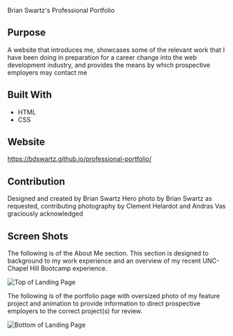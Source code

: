 Brian Swartz's Professional Portfolio

## Purpose
A website that introduces me, showcases some of the relevant work that I have been doing in preparation for a career change into the web development industry, and provides the means by which prospective employers may contact me

## Built With
* HTML
* CSS

## Website
https://bdswartz.github.io/professional-portfolio/

## Contribution
Designed and created by Brian Swartz
Hero photo by Brian Swartz
as requested, contributing photography by Clement Helardot and Andras Vas graciously acknowledged

## Screen Shots

The following is of the About Me section.  This section is designed to background to my work experience and an overview of my recent UNC-Chapel Hill Bootcamp experience.

![Top of Landing Page](./assets-folder/images/screenshot1)

The following is of the portfolio page with oversized photo of my feature project and animation to provide information to direct prospective employers to the correct project(s) for review.

![Bottom of Landing Page](./assets-folder/images/screenshot2)
